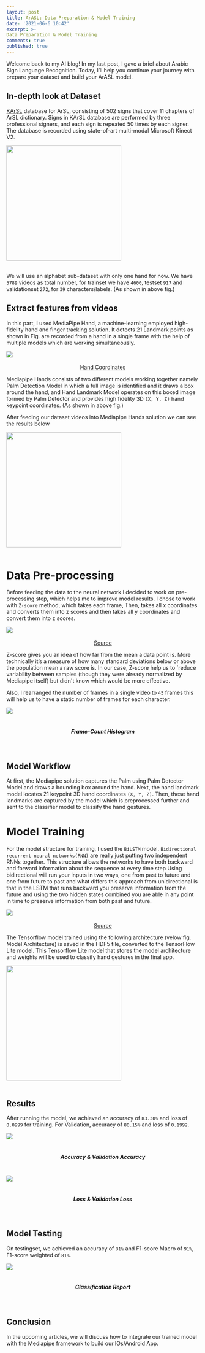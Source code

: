 ```yaml
---
layout: post
title: ArASL: Data Preparation & Model Training
date: '2021-06-6 10:42'
excerpt: >-
Data Preparation & Model Training
comments: true
published: true
---
```


Welcome back to my AI blog! In my last post, I gave a brief about Arabic Sign Language Recognition. Today, I’ll help you continue your journey with prepare your dataset and build your ArASL model.

## In-depth look at Dataset
[KArSL](https://dl.acm.org/doi/10.1145/3423420) database for ArSL, consisting of 502 signs that cover 11 chapters of ArSL dictionary. Signs in KArSL database are performed by three professional signers, and each sign is repeated 50 times by each signer. The database is recorded using state-of-art multi-modal Microsoft Kinect V2.



<div class="fig figcenter fighighlight">
  <img width="300" height="300" src="../../img/chars.png">
  <div class="figcaption" style="text-align: center;"><br>
  </div>
</div>

We will use an alphabet sub-dataset with only one hand for now. We have `5789` videos as total number, for trainset we have `4600`, testset `917` and validationset `272`, for `39` characters/labels. (As shown in above fig.)

## Extract features from videos
In this part, I used MediaPipe Hand, a machine-learning employed high-fidelity hand and finger tracking solution. It detects 21 Landmark points as shown in Fig. are recorded from a hand in a single frame with the help of multiple models which are working simultaneously.

<div class="fig figcenter fighighlight">
  <img src="https://miro.medium.com/max/1400/1*fMBLvkdLbg0MEfv7KbJZjQ.png">
  <div class="figcaption" style="text-align: center;"><br><a style="text-align: center;" href="https://miro.medium.com/max/1400/1*fMBLvkdLbg0MEfv7KbJZjQ.png">Hand Coordinates</a><br>
  </div>
</div>

Mediapipe Hands consists of two different models working together namely Palm Detection Model in which a full image is identified and it draws a box around the hand, and Hand Landmark Model operates on this boxed image formed by Palm Detector and provides high fidelity 3D `(X, Y, Z)` hand keypoint coordinates. (As shown in above fig.)

After feeding our dataset videos into Mediapipe Hands solution we can see the results below

<div class="fig figcenter fighighlight">
  <img width="300"  src="../../img/data.png">
  <div class="figcaption" style="text-align: center;"><br>
  </div>
</div>

# Data Pre-processing
Before feeding the data to the neural network I decided to work on pre-processing step, which helps me to improve model results. I chose to work with `Z-score` method, which takes each frame, Then, takes all x coordinates and converts them into z scores and then takes all y coordinates and convert them into z scores.

<div class="fig figcenter fighighlight">
  <img src="https://www.statisticshowto.com/wp-content/uploads/2016/11/alternate-z-score-150x76.png">
  <div class="figcaption" style="text-align: center;"><br><a style="text-align: center;" href="https://www.statisticshowto.com/probability-and-statistics/z-score">Source</a><br>
  </div>
</div>

Z-score gives you an idea of how far from the mean a data point is. More technically it’s a measure of how many standard deviations below or above the population mean a raw score is. In our case, Z-score help us to `reduce variability between samples (though they were already normalized by Mediapipe itself) but didn't know which would be more effective.

Also, I rearranged the number of frames in a single video to `45` frames this will help us to have a static number of frames for each character.

<div class="fig figcenter fighighlight">
  <img src="../../img/hist.png">
  <div class="figcaption" style="text-align: center;"><br><h5 style="text-align: center;">Frame-Count Histogram</h5><br>
  </div>
</div>

## Model Workflow
At first, the Mediapipe solution captures the Palm using Palm Detector Model and draws a bounding box around the hand.
Next, the hand landmark model locates 21 keypoint 3D hand coordinates `(X, Y, Z)`.
Then, these hand landmarks are captured by the model which is preprocessed further and sent to the classifier model to classify the hand gestures.

# Model Training 
For the model structure for training, I used the `BiLSTM` model. `Bidirectional recurrent neural networks(RNN)` are really just putting two independent RNNs together. This structure allows the networks to have both backward and forward information about the sequence at every time step
Using bidirectional will run your inputs in two ways, one from past to future and one from future to past and what differs this approach from unidirectional is that in the LSTM that runs backward you preserve information from the future and using the two hidden states combined you are able in any point in time to preserve information from both past and future.


<div class="fig figcenter fighighlight">
  <img src="
https://miro.medium.com/max/1400/1*B5NHtY8_Y4we0DE4Y-acBA.png">
  <div class="figcaption" style="text-align: center;"><br><a style="text-align: center;" href="https://medium.com/@raghavaggarwal0089/bi-lstm-bc3d68da8bd0z-score">Source</a><br>
  </div>
</div>

The Tensorflow model trained using the following architecture (velow fig. Model Architecture) is saved in the HDF5 file, converted to the TensorFlow Lite model. This Tensorflow Lite model that stores the model architecture and weights will be used to classify hand gestures in the final app.


<div class="fig figcenter fighighlight">
  <img width="300"  src="../../img/nn_graph.png">
  <div class="figcaption" style="text-align: center;"><br>
  </div>
</div>


## Results

After running the model, we achieved an accuracy of `83.30%` and loss of `0.0999` for training. For Validation, accuracy of `80.15%` and loss of `0.1992`.

<div class="fig figcenter fighighlight">
  <img src="../../img/acc.png">
  <div class="figcaption" style="text-align: center;"><br><h5 style="text-align: center;">Accuracy  &  Validation Accuracy</h5><br>
  </div>
</div>


<div class="fig figcenter fighighlight">
  <img src="../../img/loss.png">
  <div class="figcaption" style="text-align: center;"><br><h5 style="text-align: center;">Loss  &  Validation Loss</h5><br>
  </div>
</div>


## Model Testing
On testingset, we achieved an accuracy of `81%` and F1-score Macro of `91%`,  F1-score weighted of `81%`.

<div class="fig figcenter fighighlight">
  <img src="../../img/report.png">
  <div class="figcaption" style="text-align: center;"><br><h5 style="text-align: center;">Classification Report</h5><br>
  </div>
</div>


## Conclusion

In the upcoming articles, we will discuss how to integrate our trained model with the Mediapipe framework to build our IOs/Android App.